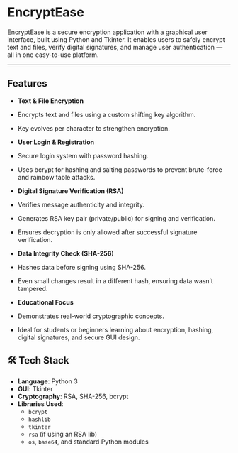 #  EncryptEase

EncryptEase is a secure encryption application with a graphical user interface, built using Python and Tkinter. It enables users to safely encrypt text and files, verify digital signatures, and manage user authentication — all in one easy-to-use platform.

---

##  Features

-  **Text & File Encryption**
  - Encrypts text and files using a custom shifting key algorithm.
  - Key evolves per character to strengthen encryption.

-  **User Login & Registration**
  - Secure login system with password hashing.
  - Uses bcrypt for hashing and salting passwords to prevent brute-force and rainbow table attacks.

-  **Digital Signature Verification (RSA)**
  - Verifies message authenticity and integrity.
  - Generates RSA key pair (private/public) for signing and verification.
  - Ensures decryption is only allowed after successful signature verification.

-  **Data Integrity Check (SHA-256)**
  - Hashes data before signing using SHA-256.
  - Even small changes result in a different hash, ensuring data wasn’t tampered.

-  **Educational Focus**
  - Demonstrates real-world cryptographic concepts.
  - Ideal for students or beginners learning about encryption, hashing, digital signatures, and secure GUI design.


## 🛠️ Tech Stack

- **Language**: Python 3  
- **GUI**: Tkinter  
- **Cryptography**: RSA, SHA-256, bcrypt  
- **Libraries Used**:
  - `bcrypt`
  - `hashlib`
  - `tkinter`
  - `rsa` (if using an RSA lib)
  - `os`, `base64`, and standard Python modules
